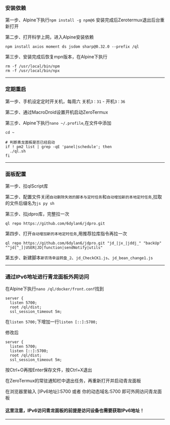 ### 安装依赖

第一步、Alpine下执行`npm install -g npm@6` 安装完成后Zerotermux退出后台重新打开

第二步、打开科学上网，进入Alpine安装依赖
```
npm install axios moment ds jsdom sharp@0.32.0 --prefix /ql

```

第三步、安装完成后恢复mpn版本，在Alpine下执行
```
rm -f /usr/local/bin/npm
rm -f /usr/local/bin/npx

```

---

### 定期重启

第一步、手机设定定时开关机，每周六 关机`3：31` - 开机`3：36`

第二步、通过MacroDroid设置开机启动ZeroTermux

第三步、Alpine下执行`nano ~/.profile`,在文件中添加

```
cd ~

# 判断青龙面板是否已经启动 
if ! pm2 list | grep -qE 'panel|schedule'; then
  ./ql.sh
fi
```

---

### 面板配置

第一步、拉qlScript库

第二步、配置文件关闭`自动删除失效的脚本与定时任务`和`自动增加新的本地定时任务`,拉取的文件后缀名为`js py sh`

第三步、拉jdpro库，完整拉一次
```
ql repo https://github.com/6dylan6/jdpro.git
```

第四步、打开`自动增加新的本地定时任务`,用推荐拉库指令再拉一次
```
ql repo https://github.com/6dylan6/jdpro.git "jd_|jx_|jddj_" "backUp" "^jd[^_]|USER|JD|function|sendNotify|utils"
```

第五步、新建脚本`新农场幸运转盘_2`、`jd_CheckCK1.js`、`jd_bean_change1.js`

---

### 通过IPv6地址进行青龙面板外网访问

在Alpine下执行`nano /ql/docker/front.conf`找到

```
server {
  listen 5700;
  root /ql/dist;
  ssl_session_timeout 5m;
```
在`listen 5700;`下增加一行`listen [::]:5700;`

修改后

```
server {
  listen 5700;
  listen [::]:5700;
  root /ql/dist;
  ssl_session_timeout 5m;
```

按Ctrl+O再按Enter保存文件，按Ctrl+X退出

在ZeroTermux的常驻通知栏中退出任务，再重新打开并启动青龙面板

在浏览器里输入 [IPv6地址]:5700 或者 你的动态域名:5700 即可外网访问青龙面板

#### 这里注意，IPv6访问青龙面板的前提是访问设备也需要获取IPv6地址！

---
